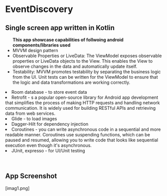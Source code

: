 # EventDiscovery

## Single screen app written in Kotlin
<p>
<ul><b>This app showcase capabilities of follwoing android components/libraries used</b>
<li>MVVM design pattern
<li>Observable Properties or LiveData: The ViewModel exposes observable properties or LiveData objects to the View. This enables the View to observe changes in the data and automatically update itself.</li>

<li>Testability: MVVM promotes testability by separating the business logic from the UI. Unit tests can be written for the ViewModel to ensure that the logic and data transformations are working correctly.</li></ul>
<li>Room database - to store event data</li>
<li>Retrofit - s a popular open-source library for Android app development that simplifies the process of making HTTP requests and handling network communication. It is widely used for building RESTful APIs and retrieving data from web services.</li>
<li>Glide - to load images</li>
<li>Dagger-Hilt for dependency injection</li>
<li>Coroutines - you can write asynchronous code in a sequential and more readable manner. Coroutines use suspending functions, which can be paused and resumed, allowing you to write code that looks like sequential execution even though it's asynchronous.</li>
<li>JUnit, expresso - for UI/Unit testing</li></ul>
</p>
<br>

## App Screenshot
[imag1.png]
